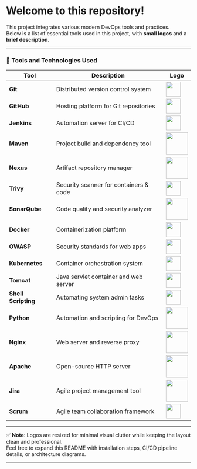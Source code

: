 # Welcome to this repository!

This project integrates various modern DevOps tools and practices.  
Below is a list of essential tools used in this project, with **small logos** and a **brief description**.

---

### 🚀 Tools and Technologies Used

| Tool               | Description                              | Logo |
|--------------------|------------------------------------------|------|
| **Git**            | Distributed version control system       | <img src="https://git-scm.com/images/logos/downloads/Git-Icon-1788C.png" width="40"/> |
| **GitHub**         | Hosting platform for Git repositories    | <img src="https://github.githubassets.com/images/modules/logos_page/GitHub-Mark.png" width="40"/> |
| **Jenkins**        | Automation server for CI/CD              | <img src="https://www.jenkins.io/images/logos/jenkins/jenkins.png" width="40"/> |
| **Maven**          | Project build and dependency tool        | <img src="https://maven.apache.org/images/maven-logo-black-on-white.png" width="60"/> |
| **Nexus**          | Artifact repository manager              | <img src="https://miro.medium.com/v2/resize:fit:600/0*8uPCAUcrOjC4Hvxd.jpg" width="60"/> |
| **Trivy**          | Security scanner for containers & code   | <img src="https://aquasecurity.github.io/trivy-images/logo.png" width="40"/> |
| **SonarQube**      | Code quality and security analyzer       | <img src="https://cdn.worldvectorlogo.com/logos/sonarqube.svg" width="60"/> |
| **Docker**         | Containerization platform                | <img src="https://www.docker.com/wp-content/uploads/2022/03/Moby-logo.png" width="40"/> |
| **OWASP**          | Security standards for web apps          | <img src="https://owasp.org/assets/images/logo.png" width="40"/> |
| **Kubernetes**     | Container orchestration system           | <img src="https://upload.wikimedia.org/wikipedia/commons/3/39/Kubernetes_logo_without_workmark.svg" width="40"/> |
| **Tomcat**         | Java servlet container and web server    | <img src="https://tomcat.apache.org/res/images/tomcat.png" width="40"/> |
| **Shell Scripting**| Automating system admin tasks            | <img src="https://upload.wikimedia.org/wikipedia/commons/4/4b/Bash_Logo_Colored.svg" width="40"/> |
| **Python**         | Automation and scripting for DevOps      | <img src="https://www.python.org/static/community_logos/python-logo.png" width="60"/> |
| **Nginx**          | Web server and reverse proxy             | <img src="https://upload.wikimedia.org/wikipedia/commons/c/c5/Nginx_logo.svg" width="60"/> |
| **Apache**         | Open-source HTTP server                  | <img src="https://upload.wikimedia.org/wikipedia/commons/5/5f/Apache_Software_Foundation_Logo.svg" width="60"/> |
| **Jira**           | Agile project management tool            | <img src="https://1000logos.net/wp-content/uploads/2021/05/Atlassian-Logo-2010s1.png" width="60"/> |
| **Scrum**          | Agile team collaboration framework       | <img src="https://miro.medium.com/v2/resize:fit:400/0*KpzqUReoWU_DEwb5.png" width="40"/> |

---

✅ **Note**: Logos are resized for minimal visual clutter while keeping the layout clean and professional.  
Feel free to expand this README with installation steps, CI/CD pipeline details, or architecture diagrams.

---
